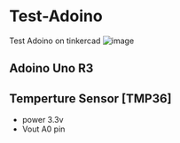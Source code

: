 # Test-Adoino
Test Adoino on tinkercad
![image](https://github.com/user-attachments/assets/bda4bf09-9dc5-48cb-9d33-678110206eef)
## Adoino Uno R3
## Temperture Sensor [TMP36]
- power 3.3v
- Vout A0 pin


